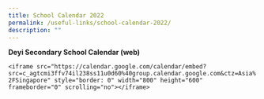 ```yaml
---
title: School Calendar 2022
permalink: /useful-links/school-calendar-2022/
description: ""
---
```

**Deyi Secondary School Calendar (web)**

`<iframe src="https://calendar.google.com/calendar/embed?src=c_agtcmi3ffv74il238ss11u0d60%40group.calendar.google.com&ctz=Asia%2FSingapore" style="border: 0" width="800" height="600" frameborder="0" scrolling="no"></iframe>`